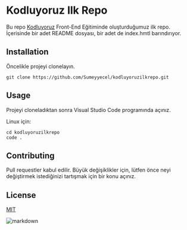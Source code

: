 # Kodluyoruz Ilk Repo
Bu repo [Kodluyoruz](https://kodluyoruz.com/) Front-End Eğitiminde oluşturduğumuz ilk repo. İçerisinde bir adet README dosyası, bir adet de index.hmtl barındırıyor.


## Installation

Öncelikle projeyi clonelayın.
```
git clone https://github.com/Sumeyyecel/kodluyoruzilkrepo.git
```

## Usage

Projeyi cloneladıktan sonra Visual Studio Code programında açınız.

Linux için:
```
cd kodluyoruzilkrepo
code .
```

## Contributing

Pull requestler kabul edilir. Büyük değişiklikler için, lütfen önce neyi değiştirmek istediğinizi tartışmak için bir konu açınız.

## License

[MIT](https://opensource.org/licenses/MIT)



![markdown](https://user-images.githubusercontent.com/116023350/200930165-21b5947c-33b1-4ce1-95e8-59d77a1dcdfe.png)

